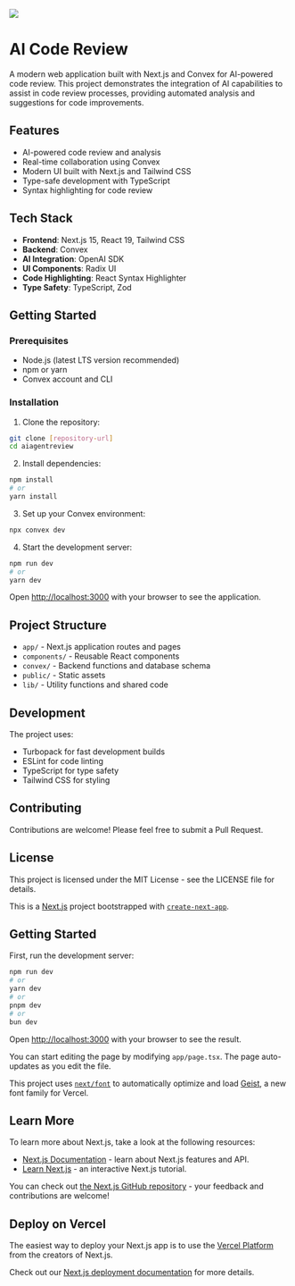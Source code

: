![](https://github.com/charan028/ai_code_review_agent/blob/main/output-gif/Screen%20Recording%202025-05-05%20at%209.07.27%E2%80%AFPM.gif)



# AI Code Review

A modern web application built with Next.js and Convex for AI-powered code review. This project demonstrates the integration of AI capabilities to assist in code review processes, providing automated analysis and suggestions for code improvements.

## Features

- AI-powered code review and analysis
- Real-time collaboration using Convex
- Modern UI built with Next.js and Tailwind CSS
- Type-safe development with TypeScript
- Syntax highlighting for code review

## Tech Stack

- **Frontend**: Next.js 15, React 19, Tailwind CSS
- **Backend**: Convex
- **AI Integration**: OpenAI SDK
- **UI Components**: Radix UI
- **Code Highlighting**: React Syntax Highlighter
- **Type Safety**: TypeScript, Zod

## Getting Started

### Prerequisites

- Node.js (latest LTS version recommended)
- npm or yarn
- Convex account and CLI

### Installation

1. Clone the repository:

```bash
git clone [repository-url]
cd aiagentreview
```

2. Install dependencies:

```bash
npm install
# or
yarn install
```

3. Set up your Convex environment:

```bash
npx convex dev
```

4. Start the development server:

```bash
npm run dev
# or
yarn dev
```

Open [http://localhost:3000](http://localhost:3000) with your browser to see the application.

## Project Structure

- `app/` - Next.js application routes and pages
- `components/` - Reusable React components
- `convex/` - Backend functions and database schema
- `public/` - Static assets
- `lib/` - Utility functions and shared code

## Development

The project uses:

- Turbopack for fast development builds
- ESLint for code linting
- TypeScript for type safety
- Tailwind CSS for styling

## Contributing

Contributions are welcome! Please feel free to submit a Pull Request.

## License

This project is licensed under the MIT License - see the LICENSE file for details.

This is a [Next.js](https://nextjs.org) project bootstrapped with [`create-next-app`](https://nextjs.org/docs/app/api-reference/cli/create-next-app).

## Getting Started

First, run the development server:

```bash
npm run dev
# or
yarn dev
# or
pnpm dev
# or
bun dev
```

Open [http://localhost:3000](http://localhost:3000) with your browser to see the result.

You can start editing the page by modifying `app/page.tsx`. The page auto-updates as you edit the file.

This project uses [`next/font`](https://nextjs.org/docs/app/building-your-application/optimizing/fonts) to automatically optimize and load [Geist](https://vercel.com/font), a new font family for Vercel.

## Learn More

To learn more about Next.js, take a look at the following resources:

- [Next.js Documentation](https://nextjs.org/docs) - learn about Next.js features and API.
- [Learn Next.js](https://nextjs.org/learn) - an interactive Next.js tutorial.

You can check out [the Next.js GitHub repository](https://github.com/vercel/next.js) - your feedback and contributions are welcome!

## Deploy on Vercel

The easiest way to deploy your Next.js app is to use the [Vercel Platform](https://vercel.com/new?utm_medium=default-template&filter=next.js&utm_source=create-next-app&utm_campaign=create-next-app-readme) from the creators of Next.js.

Check out our [Next.js deployment documentation](https://nextjs.org/docs/app/building-your-application/deploying) for more details.
